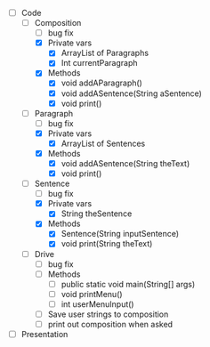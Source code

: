- [ ] Code
  - [ ] Composition
    - [ ] bug fix
    - [x] Private vars
      - [x] ArrayList of Paragraphs
      - [x] Int currentParagraph
    - [x] Methods
      - [x] void addAParagraph()
      - [x] void addASentence(String aSentence)
      - [x] void print()
  - [ ] Paragraph
    - [ ] bug fix
    - [x] Private vars
      - [x] ArrayList of Sentences
    - [x] Methods
      - [x] void addASentence(String theText)
      - [x] void print()
  - [ ] Sentence
    - [ ] bug fix
    - [x] Private vars
      - [x] String theSentence
    - [x] Methods
      - [x] Sentence(String inputSentence)
      - [x] void print(String theText)
  - [ ] Drive
    - [ ] bug fix
    - [ ] Methods
      - [ ] public static void main(String[] args)
      - [ ] void printMenu()
      - [ ] int userMenuInput()
    - [ ] Save user strings to composition
    - [ ] print out composition when asked

- [ ] Presentation
